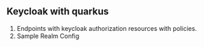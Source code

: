 ## Keycloak with quarkus
1) Endpoints with keycloak authorization resources with policies.
2) Sample Realm Config
